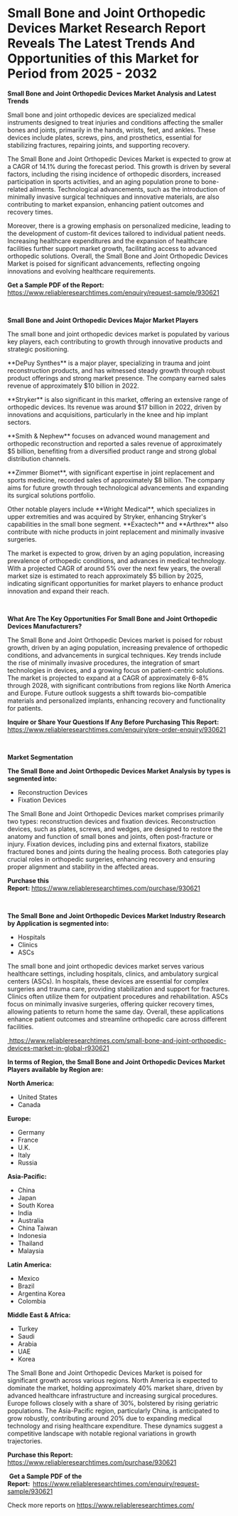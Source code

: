 <p><h1>Small Bone and Joint Orthopedic Devices Market Research Report Reveals The Latest Trends And Opportunities of this Market for Period from 2025 - 2032</h1></p><p><strong>Small Bone and Joint Orthopedic Devices Market Analysis and Latest Trends</strong></p>
<p><p>Small bone and joint orthopedic devices are specialized medical instruments designed to treat injuries and conditions affecting the smaller bones and joints, primarily in the hands, wrists, feet, and ankles. These devices include plates, screws, pins, and prosthetics, essential for stabilizing fractures, repairing joints, and supporting recovery.</p><p>The Small Bone and Joint Orthopedic Devices Market is expected to grow at a CAGR of 14.1% during the forecast period. This growth is driven by several factors, including the rising incidence of orthopedic disorders, increased participation in sports activities, and an aging population prone to bone-related ailments. Technological advancements, such as the introduction of minimally invasive surgical techniques and innovative materials, are also contributing to market expansion, enhancing patient outcomes and recovery times.</p><p>Moreover, there is a growing emphasis on personalized medicine, leading to the development of custom-fit devices tailored to individual patient needs. Increasing healthcare expenditures and the expansion of healthcare facilities further support market growth, facilitating access to advanced orthopedic solutions. Overall, the Small Bone and Joint Orthopedic Devices Market is poised for significant advancements, reflecting ongoing innovations and evolving healthcare requirements.</p></p>
<p><strong>Get a Sample PDF of the Report:&nbsp;</strong> <a href="https://www.reliableresearchtimes.com/enquiry/request-sample/930621?utm_campaign=2210&utm_medium=2&utm_source=Github&utm_content=ia&utm_term=21032025&utm_id=small-bone-and-joint-orthopedic-devices">https://www.reliableresearchtimes.com/enquiry/request-sample/930621</a></p>
<p>&nbsp;</p>
<p><strong>Small Bone and Joint Orthopedic Devices Major Market Players</strong></p>
<p><p>The small bone and joint orthopedic devices market is populated by various key players, each contributing to growth through innovative products and strategic positioning. </p><p>**DePuy Synthes** is a major player, specializing in trauma and joint reconstruction products, and has witnessed steady growth through robust product offerings and strong market presence. The company earned sales revenue of approximately $10 billion in 2022.</p><p>**Stryker** is also significant in this market, offering an extensive range of orthopedic devices. Its revenue was around $17 billion in 2022, driven by innovations and acquisitions, particularly in the knee and hip implant sectors.</p><p>**Smith & Nephew** focuses on advanced wound management and orthopedic reconstruction and reported a sales revenue of approximately $5 billion, benefiting from a diversified product range and strong global distribution channels.</p><p>**Zimmer Biomet**, with significant expertise in joint replacement and sports medicine, recorded sales of approximately $8 billion. The company aims for future growth through technological advancements and expanding its surgical solutions portfolio.</p><p>Other notable players include **Wright Medical**, which specializes in upper extremities and was acquired by Stryker, enhancing Stryker's capabilities in the small bone segment. **Exactech** and **Arthrex** also contribute with niche products in joint replacement and minimally invasive surgeries.</p><p>The market is expected to grow, driven by an aging population, increasing prevalence of orthopedic conditions, and advances in medical technology. With a projected CAGR of around 5% over the next few years, the overall market size is estimated to reach approximately $5 billion by 2025, indicating significant opportunities for market players to enhance product innovation and expand their reach.</p></p>
<p>&nbsp;</p>
<p><strong>What Are The Key Opportunities For Small Bone and Joint Orthopedic Devices Manufacturers?</strong></p>
<p><p>The Small Bone and Joint Orthopedic Devices market is poised for robust growth, driven by an aging population, increasing prevalence of orthopedic conditions, and advancements in surgical techniques. Key trends include the rise of minimally invasive procedures, the integration of smart technologies in devices, and a growing focus on patient-centric solutions. The market is projected to expand at a CAGR of approximately 6-8% through 2028, with significant contributions from regions like North America and Europe. Future outlook suggests a shift towards bio-compatible materials and personalized implants, enhancing recovery and functionality for patients.</p></p>
<p><strong>Inquire or Share Your Questions If Any Before Purchasing This Report:</strong> <a href="https://www.reliableresearchtimes.com/enquiry/pre-order-enquiry/930621?utm_campaign=2210&utm_medium=2&utm_source=Github&utm_content=ia&utm_term=21032025&utm_id=small-bone-and-joint-orthopedic-devices">https://www.reliableresearchtimes.com/enquiry/pre-order-enquiry/930621</a></p>
<p>&nbsp;</p>
<p><strong>Market Segmentation</strong></p>
<p><strong>The Small Bone and Joint Orthopedic Devices Market Analysis by types is segmented into:</strong></p>
<p><ul><li>Reconstruction Devices</li><li>Fixation Devices</li></ul></p>
<p><p>The Small Bone and Joint Orthopedic Devices market comprises primarily two types: reconstruction devices and fixation devices. Reconstruction devices, such as plates, screws, and wedges, are designed to restore the anatomy and function of small bones and joints, often post-fracture or injury. Fixation devices, including pins and external fixators, stabilize fractured bones and joints during the healing process. Both categories play crucial roles in orthopedic surgeries, enhancing recovery and ensuring proper alignment and stability in the affected areas.</p></p>
<p><strong>Purchase this Report:&nbsp;</strong><a href="https://www.reliableresearchtimes.com/purchase/930621?utm_campaign=2210&utm_medium=2&utm_source=Github&utm_content=ia&utm_term=21032025&utm_id=small-bone-and-joint-orthopedic-devices">https://www.reliableresearchtimes.com/purchase/930621</a></p>
<p>&nbsp;</p>
<p><strong>The Small Bone and Joint Orthopedic Devices Market Industry Research by Application is segmented into:</strong></p>
<p><ul><li>Hospitals</li><li>Clinics</li><li>ASCs</li></ul></p>
<p><p>The small bone and joint orthopedic devices market serves various healthcare settings, including hospitals, clinics, and ambulatory surgical centers (ASCs). In hospitals, these devices are essential for complex surgeries and trauma care, providing stabilization and support for fractures. Clinics often utilize them for outpatient procedures and rehabilitation. ASCs focus on minimally invasive surgeries, offering quicker recovery times, allowing patients to return home the same day. Overall, these applications enhance patient outcomes and streamline orthopedic care across different facilities.</p></p>
<p><a href="https://www.reliableresearchtimes.com/small-bone-and-joint-orthopedic-devices-market-in-global-r930621?utm_campaign=2210&utm_medium=2&utm_source=Github&utm_content=ia&utm_term=21032025&utm_id=small-bone-and-joint-orthopedic-devices">&nbsp;https://www.reliableresearchtimes.com/small-bone-and-joint-orthopedic-devices-market-in-global-r930621</a></p>
<p><strong>In terms of Region, the Small Bone and Joint Orthopedic Devices Market Players available by Region are:</strong></p>
<p>
    <p> <strong> North America: </strong>
        <ul>
            <li>United States</li>
            <li>Canada</li>
        </ul>
        </p> 
    <p> <strong> Europe: </strong>
        <ul>
            <li>Germany</li>
            <li>France</li>
            <li>U.K.</li>
            <li>Italy</li>
            <li>Russia</li>
        </ul>
        </p> 
    <p> <strong> Asia-Pacific: </strong>
        <ul>
            <li>China</li>
            <li>Japan</li>
            <li>South Korea</li>
            <li>India</li>
            <li>Australia</li>
            <li>China Taiwan</li>
            <li>Indonesia</li>
            <li>Thailand</li>
            <li>Malaysia</li>
        </ul>
        </p> 
    <p> <strong> Latin America: </strong>
        <ul>
            <li>Mexico</li>
            <li>Brazil</li>
            <li>Argentina Korea</li>
            <li>Colombia</li>
        </ul>
        </p> 
    <p> <strong> Middle East & Africa: </strong>
        <ul>
            <li>Turkey</li>
            <li>Saudi</li>
            <li>Arabia</li>
            <li>UAE</li>
            <li>Korea</li>
        </ul>
    </p>
    </p>
<p><p>The Small Bone and Joint Orthopedic Devices Market is poised for significant growth across various regions. North America is expected to dominate the market, holding approximately 40% market share, driven by advanced healthcare infrastructure and increasing surgical procedures. Europe follows closely with a share of 30%, bolstered by rising geriatric populations. The Asia-Pacific region, particularly China, is anticipated to grow robustly, contributing around 20% due to expanding medical technology and rising healthcare expenditure. These dynamics suggest a competitive landscape with notable regional variations in growth trajectories.</p></p>
<p><strong>Purchase this Report: </strong><a href="https://www.reliableresearchtimes.com/purchase/930621?utm_campaign=2210&utm_medium=2&utm_source=Github&utm_content=ia&utm_term=21032025&utm_id=small-bone-and-joint-orthopedic-devices">https://www.reliableresearchtimes.com/purchase/930621</a></p>
<p>&nbsp;<strong>Get a Sample PDF of the Report:&nbsp;&nbsp;</strong><a href="https://www.reliableresearchtimes.com/enquiry/request-sample/930621?utm_campaign=2210&utm_medium=2&utm_source=Github&utm_content=ia&utm_term=21032025&utm_id=small-bone-and-joint-orthopedic-devices">https://www.reliableresearchtimes.com/enquiry/request-sample/930621</a></p>
<p><strong></strong></p>
<p>Check more reports on <a href="https://www.reliableresearchtimes.com/?utm_campaign=2210&utm_medium=2&utm_source=Github&utm_content=ia&utm_term=21032025&utm_id=small-bone-and-joint-orthopedic-devices">https://www.reliableresearchtimes.com/</a></p>